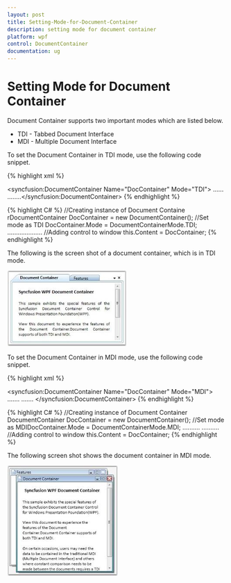 ```yaml
---
layout: post
title: Setting-Mode-for-Document-Container
description: setting mode for document container
platform: wpf
control: DocumentContainer
documentation: ug
---
```


# Setting Mode for Document Container

Document Container supports two important modes which are listed below. 

* TDI - Tabbed Document Interface
* MDI - Multiple Document Interface

To set the Document Container in TDI mode, use the following code snippet.


{% highlight xml %}
<!-- Adding Document Container -->
<syncfusion:DocumentContainer Name="DocContainer" Mode="TDI">
…...
.…....</syncfusion:DocumentContainer>
{% endhighlight %}

{% highlight C# %}
//Creating instance of Document Containe
rDocumentContainer DocContainer = new DocumentContainer();
//Set mode as TDI
DocContainer.Mode = DocumentContainerMode.TDI;
….......….......
//Adding control to window
this.Content = DocContainer;
{% endhighlight %}


The following is the screen shot of a document container, which is in TDI mode.



![](Setting-Mode-for-Document-Container_images/Setting-Mode-for-Document-Container_img1.jpeg)





To set the Document Container in MDI mode, use the following code snippet.


{% highlight xml %}
<!-- Adding Document Container -->
<syncfusion:DocumentContainer Name="DocContainer" Mode="MDI">
  ….... 
  …....
  </syncfusion:DocumentContainer>
  {% endhighlight %}
  
{% highlight C# %} 
//Creating instance of Document Container
DocumentContainer DocContainer = new DocumentContainer();
//Set mode as MDIDocContainer.Mode = DocumentContainerMode.MDI;
….......
….......
//Adding control to window
this.Content = DocContainer;
{% endhighlight %}


The following screen shot shows the document container in MDI mode.



![](Setting-Mode-for-Document-Container_images/Setting-Mode-for-Document-Container_img2.jpeg)



